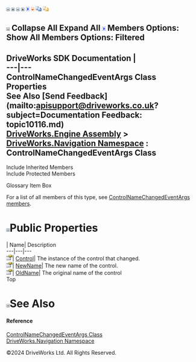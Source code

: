 ![](dotnetimages/collapse.gif) ![](dotnetimages/expand.gif) ![](dotnetimages/collapse.gif) ![](dotnetimages/expand.gif) ![](dotnetimages/drpdown.gif) ![](dotnetimages/drpdown_orange.gif) ![](dotnetimages/copycode.gif) ![](dotnetimages/copycodeHighlight.gif)

![](dotnetimages/collapse.gif) Collapse All Expand All ![](dotnetimages/drpdown.gif) Members Options: Show All  Members Options: Filtered   
---  
DriveWorks SDK Documentation  |   
---|---  
ControlNameChangedEventArgs Class Properties   
See Also [Send Feedback](mailto:apisupport@driveworks.co.uk?subject=Documentation Feedback: topic10116.md)  
[DriveWorks.Engine Assembly](topic2156.md) > [DriveWorks.Navigation Namespace](topic10114.md) : ControlNameChangedEventArgs Class  
---  
  
Include Inherited Members    
Include Protected Members    


Glossary Item Box

For a list of all members of this type, see [ControlNameChangedEventArgs members](topic10117.md).

# ![](dotnetimages/collapse.gif)Public Properties

| Name| Description  
---|---|---  
![Public Property](dotnetimages/publicProperty.gif)| [Control](topic10122.md)| The instance of the control that changed.   
![Public Property](dotnetimages/publicProperty.gif)| [NewName](topic10123.md)| The new name of the control.   
![Public Property](dotnetimages/publicProperty.gif)| [OldName](topic10124.md)| The original name of the control   
Top

# ![](dotnetimages/collapse.gif)See Also

#### Reference

[ControlNameChangedEventArgs Class](topic10116.md)   
[DriveWorks.Navigation Namespace](topic10114.md)

©2024 DriveWorks Ltd. All Rights Reserved.
